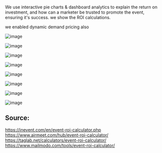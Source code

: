 We use interactive pie charts & dashboard analytics to explain the return on investment, and how can a marketer be trusted to promote the event, ensuring it's success.
we show the ROI calculations.

we enabled dynamic demand pricing also

![image](https://github.com/user-attachments/assets/c1e1d2a6-1313-474a-8b7a-034501400794)

![image](https://github.com/user-attachments/assets/b7cc4dce-3af3-45b0-ad2f-197b695ac651)

![image](https://github.com/user-attachments/assets/482ce00a-32e4-4e45-9c53-829c1da26879)

![image](https://github.com/user-attachments/assets/de1fe160-5ad1-49d5-aefc-782bf9ec1842)

![image](https://github.com/user-attachments/assets/6078429b-681e-43bf-8095-22ba26296878)

![image](https://github.com/user-attachments/assets/af2b96b6-0d48-465a-bf64-c2f64a74df89)

![image](https://github.com/user-attachments/assets/2bff99b0-2bb1-487d-b6ab-535e6aada34c)

![image](https://github.com/user-attachments/assets/f46f4d1d-65b5-4da1-adeb-91d397ce8508)

Source:
-


https://inevent.com/en/event-roi-calculator.php
<br/>
https://www.airmeet.com/hub/event-roi-calculator/
<br/>
https://taglab.net/calculators/event-roi-calculator/
<br/>
https://www.mailmodo.com/tools/event-roi-calculator/
<br/>
